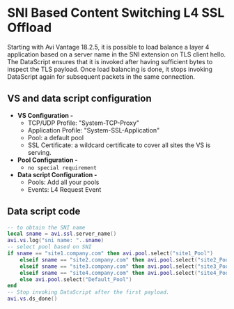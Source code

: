 # SNI Based Content Switching L4 SSL Offload

Starting with Avi Vantage 18.2.5, it is possible to load balance a layer 4 application based on a server name in the SNI extension on TLS client hello. The DataScript ensures that it is invoked after having sufficient bytes to inspect the TLS payload. Once load balancing is done, it stops invoking DataScript again for subsequent packets in the same connection.

## VS and data script configuration
- **VS Configuration -** 
    - TCP/UDP Profile: "System-TCP-Proxy"
    - Application Profile: "System-SSL-Application"
    - Pool: a default pool
    - SSL Certificate: a wildcard certificate to cover all sites the VS is serving. 
- **Pool Configuration -** 
    - `no special requirement`
- **Data script Configuration -** 
    - Pools: Add all your pools
    - Events: L4 Request Event

## Data script code
```lua
-- to obtain the SNI name
local sname = avi.ssl.server_name()
avi.vs.log("sni name: "..sname)
-- select pool based on SNI
if sname == "site1.company.com" then avi.pool.select("site1_Pool")
    elseif sname == "site2.company.com" then avi.pool.select("site2_Pool")
    elseif sname == "site3.company.com" then avi.pool.select("site3_Pool")
    elseif sname == "site4.company.com" then avi.pool.select("site4_Pool")
    else avi.pool.select("Default_Pool")
end
-- Stop invoking DataScript after the first payload.
avi.vs.ds_done()

```
